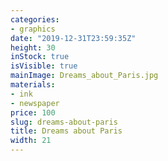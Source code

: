 ```yaml
---
categories:
- graphics
date: "2019-12-31T23:59:35Z"
height: 30
inStock: true
isVisible: true
mainImage: Dreams_about_Paris.jpg
materials:
- ink
- newspaper
price: 100
slug: dreams-about-paris
title: Dreams about Paris
width: 21
---
```


